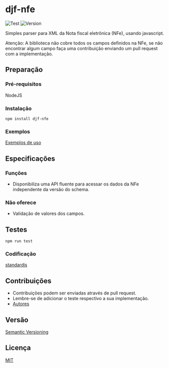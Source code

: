 # djf-nfe
![Test](https://github.com/djalmaoliveira/djf-nfe/actions/workflows/node.js.yml/badge.svg) ![Version](https://img.shields.io/npm/v/djf-nfe.svg)

Simples parser para XML da Nota fiscal eletrônica (NFe), usando javascript.

Atenção: A biblioteca não cobre todos os campos definidos na NFe, se não encontrar algum campo faça uma contribuição enviando um pull request com a implementação.


## Preparação

### Pré-requisitos

NodeJS

### Instalação
```
npm install djf-nfe
```

### Exemplos


[Exemplos de uso](https://github.com/djalmaoliveira/djf-nfe/tree/master/test/index.js)


## Especificações

### Funções

* Disponibiliza uma API fluente para acessar os dados da NFe independente da versão do schema.

### Não oferece

* Validação de valores dos campos.

## Testes
```
npm run test
```

### Codificação

[standardjs](https://standardjs.com/rules.html)


## Contribuições

* Contribuições podem ser enviadas através de pull request.
* Lembre-se de adicionar o teste respectivo a sua implementação.
* [Autores](https://github.com/djalmaoliveira/djf-nfe/contributors)

## Versão

[Semantic Versioning](http://semver.org/)


## Licença

[MIT](LICENSE)